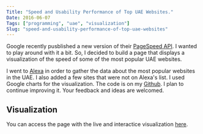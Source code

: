 ```yaml
---
Title: "Speed and Usability Performance of Top UAE Websites."
Date: 2016-06-07
Tags: ["programming", "uae", "visualization"]
Slug: "speed-and-usability-performance-of-top-uae-websites"
---
```


Google recently pusblished a new version of their [PageSpeed API](https://developers.google.com/speed/docs/insights/v2/getting-started). I wanted to play around with it a bit. So, I decided to build a page that displays a visualization of the speed of some of the most popular UAE websites. 

I went to [Alexa](http://www.alexa.com/topsites/countries/AE) in order to gather the data about the most popular websites in the UAE. I also added a few sites that were not on Alexa's list. I used Google charts for the visualization. The code is on my [Github](https://github.com/joejean/Top-Website-Performance-Visualization). I plan to continue improving it. Your feedback and ideas are welcomed. 

## Visualization
You can access the page with the live and interactice visualization [here](/files/general/uae_websites_speed_visualization.html).